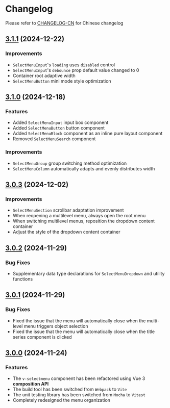 # Changelog

Please refer to [CHANGELOG-CN](CHANGELOG-CN.md) for Chinese changelog

## [3.1.1](https://github.com/TerryZ/v-selectmenu/compare/v3.1.0...v3.1.1) (2024-12-22)

### Improvements

- `SelectMenuInput`'s `loading` uses `disabled` control
- `SelectMenuInput`'s `debounce` prop default value changed to 0
- Container root adaptive width
- `SelectMenuButton` mini mode style optimization

## [3.1.0](https://github.com/TerryZ/v-selectmenu/compare/v3.0.3...v3.1.0) (2024-12-18)

### Features

- Added `SelectMenuInput` input box component
- Added `SelectMenuButton` button component
- Added `SelectMenuBlock` component as an inline pure layout component
- Removed `SelectMenuSearch` component

### Improvements

- `SelectMenuGroup` group switching method optimization
- `SelectMenuColumn` automatically adapts and evenly distributes width

## [3.0.3](https://github.com/TerryZ/v-selectmenu/compare/v3.0.2...v3.0.3) (2024-12-02)

### Improvements

- `SelectMenuSection` scrollbar adaptation improvement
- When reopening a multilevel menu, always open the root menu
- When switching multilevel menus, reposition the dropdown content container
- Adjust the style of the dropdown content container

## [3.0.2](https://github.com/TerryZ/v-selectmenu/compare/v3.0.1...v3.0.2) (2024-11-29)

### Bug Fixes

- Supplementary data type declarations for `SelectMenuDropdown` and utility functions

## [3.0.1](https://github.com/TerryZ/v-selectmenu/compare/v3.0.0...v3.0.1) (2024-11-29)

### Bug Fixes

- Fixed the issue that the menu will automatically close when the multi-level menu triggers object selection
- Fixed the issue that the menu will automatically close when the title series component is clicked

## [3.0.0](https://github.com/TerryZ/v-selectmenu) (2024-11-24)

### Features

- The `v-selectmenu` component has been refactored using Vue 3 **composition API**
- The build tool has been switched from `Webpack` to `Vite`
- The unit testing library has been switched from `Mocha` to `Vitest`
- Completely redesigned the menu organization
